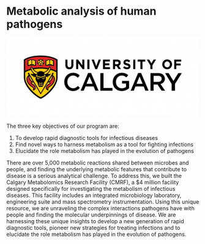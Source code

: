 # Metabolic analysis of human pathogens

<img src="uc-horz-rgb.jpg">

The three key objectives of our program are:
1. To develop rapid diagnostic tools for infectious diseases
2. Find novel ways to harness metabolism as a tool for fighting infections
3. Elucidate the role metabolism has played in the evolution of pathogens

There are over 5,000 metabolic reactions shared between microbes and people, and finding the underlying metabolic features that contribute to disease is a serious analytical challenge. To address this, we built the Calgary Metabolomics Research Facility (CMRF), a $4 million facility designed specifically for investigating the metabolism of infectious diseases. This facility includes an integrated microbiology laboratory, engineering suite and mass spectrometry instrumentation. Using this unique resource, we are unraveling the complex interactions pathogens have with people and finding the molecular underpinnings of disease. We are harnessing these unique insights to develop a new generation of rapid diagnostic tools, pioneer new strategies for treating infections and to elucidate the role metabolism has played in the evolution of pathogens.

